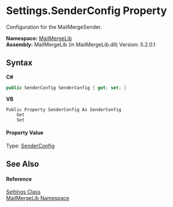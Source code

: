 # Settings.SenderConfig Property 
 

Configuration for the MailMergeSender.

**Namespace:**&nbsp;<a href="31c6ebbe-d683-7561-7308-5a5ee1f76bf5">MailMergeLib</a><br />**Assembly:**&nbsp;MailMergeLib (in MailMergeLib.dll) Version: 5.2.0.1

## Syntax

**C#**<br />
``` C#
public SenderConfig SenderConfig { get; set; }
```

**VB**<br />
``` VB
Public Property SenderConfig As SenderConfig
	Get
	Set
```


#### Property Value
Type: <a href="73aa3de0-d281-a929-3ce3-ceec3337bc3b">SenderConfig</a>

## See Also


#### Reference
<a href="c729baba-1ab5-f705-3e5a-c7d37d604073">Settings Class</a><br /><a href="31c6ebbe-d683-7561-7308-5a5ee1f76bf5">MailMergeLib Namespace</a><br />